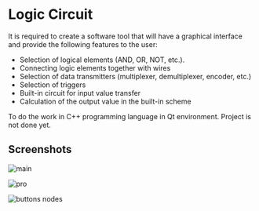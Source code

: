 # Logic Circuit

It is required to create a software tool that will have a graphical interface and provide the following features to the user:
- Selection of logical elements (AND, OR, NOT, etc.).
- Connecting logic elements together with wires
- Selection of data transmitters (multiplexer, demultiplexer, encoder, etc.)
- Selection of triggers
- Built-in circuit for input value transfer
- Calculation of the output value in the built-in scheme

To do the work in C++ programming language in Qt environment.
Project is not done yet.

## Screenshots
![main](https://user-images.githubusercontent.com/90376899/232905286-ec4d7422-0ec7-4f7a-95d8-3a7aad2237dc.JPG)


![pro](https://user-images.githubusercontent.com/90376899/232905352-6ce2f476-ff37-4a72-8369-4b8b9636fbde.JPG)


![buttons nodes](https://user-images.githubusercontent.com/90376899/232905430-3d4e194e-02dd-4c74-8863-5a4f9415939f.JPG)



